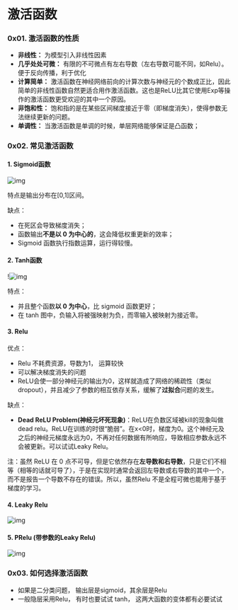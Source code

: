 # 激活函数

### 0x01. 激活函数的性质

- **非线性：** 为模型引入非线性因素
- **几乎处处可微：** 有限的不可微点有左右导数（左右导数可能不同，如Relu）。 便于反向传播，利于优化
- **计算简单：** 激活函数在神经网络前向的计算次数与神经元的个数成正比，因此简单的非线性函数自然更适合用作激活函数。这也是ReLU比其它使用Exp等操作的激活函数更受欢迎的其中一个原因。
- **非饱和性：** 饱和指的是在某些区间梯度接近于零（即梯度消失），使得参数无法继续更新的问题。
- **单调性：** 当激活函数是单调的时候，单层网络能够保证是凸函数；



### 0x02. 常见激活函数

#### 1. Sigmoid函数

![img](https://pic2.zhimg.com/80/v2-309f1d5e5b95bd8a2de8c5d1f065297d_1440w.jpg)

特点是输出分布在[0,1]区间。

缺点：

- 在死区会导致梯度消失；
- 函数输出**不是以 0 为中心的**，这会降低权重更新的效率；
- Sigmoid 函数执行指数运算，运行得较慢。

#### 2. Tanh函数

!![img](https://pic3.zhimg.com/80/v2-d04be8777f2eeba6321d90d9d3106d8e_1440w.jpg)

特点：

- 并且整个函数**以 0 为中心**，比 sigmoid 函数更好；
- 在 tanh 图中，负输入将被强映射为负，而零输入被映射为接近零。

#### 3. Relu

优点：

- Relu 不耗费资源，导数为1， 运算较快
- 可以解决梯度消失的问题
- ReLU会使一部分神经元的输出为0，这样就造成了网络的稀疏性（类似dropout），并且减少了参数的相互依存关系，缓解了**过拟合**问题的发生。

缺点：

- **Dead ReLU Problem(神经元坏死现象)**：ReLU在负数区域被kill的现象叫做dead relu。ReLU在训练的时很“脆弱”。在x<0时，梯度为0。这个神经元及之后的神经元梯度永远为0，不再对任何数据有所响应，导致相应参数永远不会被更新。可以试试Leaky Relu。

注：虽然 ReLU 在 0 点不可导，但是它依然存在**左导数和右导数**，只是它们不相等（相等的话就可导了），于是在实现时通常会返回左导数或右导数的其中一个，而不是报告一个导数不存在的错误。所以，虽然Relu 不是全程可微也能用于基于梯度的学习。

#### 4. Leaky Relu

![img](https://pic2.zhimg.com/80/v2-4d592b88fe164d0ca1fdd42a79f8b4a1_1440w.jpg)

#### 5. PRelu (带参数的Leaky Relu)

![img](https://pic2.zhimg.com/80/v2-b8ef68f79d5bc2a2400c72cab4998265_1440w.jpg)



### 0x03. 如何选择激活函数

- 如果是二分类问题， 输出层是sigmoid，其余层是Relu
- 一般隐层采用Relu， 有时也要试试 tanh， 这两大函数的变体都有必要试试

